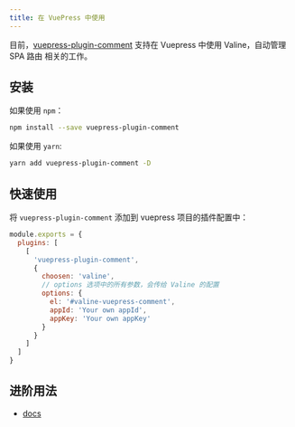 ```yaml
---
title: 在 VuePress 中使用
---
```


目前，[vuepress-plugin-comment](https://github.com/dongyuanxin/vuepress-plugin-comment) 支持在 Vuepress 中使用 Valine，自动管理 SPA 路由 相关的工作。

## 安装

如果使用 `npm`：

```sh
npm install --save vuepress-plugin-comment
```

如果使用 `yarn`:

```sh
yarn add vuepress-plugin-comment -D
```

## 快速使用

将 `vuepress-plugin-comment` 添加到 vuepress 项目的插件配置中：

```javascript
module.exports = {
  plugins: [
    [
      'vuepress-plugin-comment',
      {
        choosen: 'valine', 
        // options 选项中的所有参数，会传给 Valine 的配置
        options: {
          el: '#valine-vuepress-comment',
          appId: 'Your own appId',
          appKey: 'Your own appKey'
        }
      }
    ]
  ]
}
```

## 进阶用法

- [docs](https://www.npmjs.com/package/vuepress-plugin-comment)

